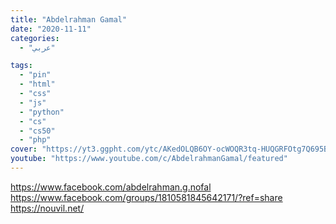 ```yaml
---
title: "Abdelrahman Gamal"
date: "2020-11-11"
categories:
  - "عربي"

tags:
  - "pin"
  - "html"
  - "css"
  - "js"
  - "python"
  - "cs"
  - "cs50"
  - "php"
cover: "https://yt3.ggpht.com/ytc/AKedOLQB6OY-ocWOQR3tq-HUQGRFOtg7Q695B08kkHX64A=s88-c-k-c0x00ffffff-no-rj"
youtube: "https://www.youtube.com/c/AbdelrahmanGamal/featured"
---
```


https://www.facebook.com/abdelrahman.g.nofal
https://www.facebook.com/groups/1810581845642171/?ref=share
https://nouvil.net/

